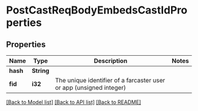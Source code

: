 # PostCastReqBodyEmbedsCastIdProperties

## Properties

Name | Type | Description | Notes
------------ | ------------- | ------------- | -------------
**hash** | **String** |  | 
**fid** | **i32** | The unique identifier of a farcaster user or app (unsigned integer) | 

[[Back to Model list]](../README.md#documentation-for-models) [[Back to API list]](../README.md#documentation-for-api-endpoints) [[Back to README]](../README.md)


